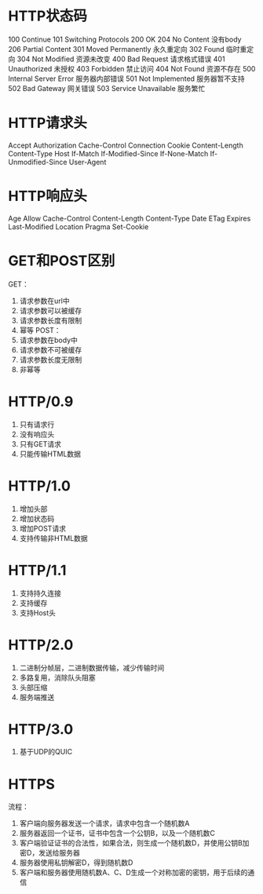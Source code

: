 # HTTP状态码

100 Continue
101 Switching Protocols
200 OK
204 No Content 没有body
206 Partial Content
301 Moved Permanently 永久重定向
302 Found   临时重定向
304 Not Modified  资源未改变
400 Bad Request 请求格式错误
401 Unauthorized  未授权
403 Forbidden 禁止访问
404 Not Found 资源不存在
500 Internal Server Error 服务器内部错误
501 Not Implemented 服务器暂不支持
502 Bad Gateway 网关错误
503 Service Unavailable 服务繁忙

# HTTP请求头
Accept
Authorization
Cache-Control
Connection
Cookie
Content-Length
Content-Type
Host
If-Match
If-Modified-Since
If-None-Match
If-Unmodified-Since
User-Agent

# HTTP响应头
Age
Allow
Cache-Control
Content-Length
Content-Type
Date
ETag
Expires
Last-Modified
Location
Pragma
Set-Cookie

# GET和POST区别
GET：
 1. 请求参数在url中
 2. 请求参数可以被缓存
 3. 请求参数长度有限制
 4. 幂等
POST：
 1. 请求参数在body中
 2. 请求参数不可被缓存
 3. 请求参数长度无限制
 4. 非幂等

# HTTP/0.9
1. 只有请求行
2. 没有响应头
3. 只有GET请求
4. 只能传输HTML数据

# HTTP/1.0
1. 增加头部
2. 增加状态码
3. 增加POST请求
4. 支持传输非HTML数据

# HTTP/1.1
1. 支持持久连接
2. 支持缓存
3. 支持Host头

# HTTP/2.0
1. 二进制分帧层，二进制数据传输，减少传输时间
2. 多路复用，消除队头阻塞
3. 头部压缩
4. 服务端推送

# HTTP/3.0
1. 基于UDP的QUIC

# HTTPS
流程：
1. 客户端向服务器发送一个请求，请求中包含一个随机数A
2. 服务器返回一个证书，证书中包含一个公钥B，以及一个随机数C
3. 客户端验证证书的合法性，如果合法，则生成一个随机数D，并使用公钥B加密D，发送给服务器
4. 服务器使用私钥解密D，得到随机数D
5. 客户端和服务器使用随机数A、C、D生成一个对称加密的密钥，用于后续的通信
